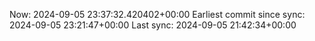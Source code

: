 Now: 2024-09-05 23:37:32.420402+00:00 Earliest commit since sync: 2024-09-05 23:21:47+00:00 Last sync: 2024-09-05 21:42:34+00:00
